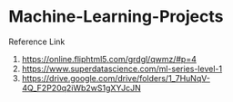 # Machine-Learning-Projects

Reference Link
1) https://online.fliphtml5.com/grdgl/qwmz/#p=4
2) https://www.superdatascience.com/ml-series-level-1
3) https://drive.google.com/drive/folders/1_7HuNqV-4Q_F2P20q2iWb2wS1gXYJcJN